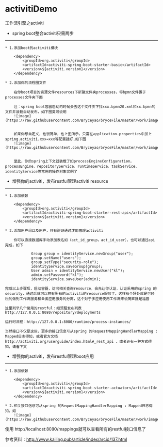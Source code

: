 # activitiDemo
工作流引擎之activiti


* spring boot整合activiti只需两步
-------------------------------

	* 1.添加boot的activiti模块

		<dependency>
			<groupId>org.activiti</groupId>
			<artifactId>activiti-spring-boot-starter-basic</artifactId>
			<version>${activiti.version}</version>
		</dependency>
		
	* 2.添加你的流程图文件

		在你boot项目的资源文件resources下新建文件夹processes，将bpmn文件置于processes文件夹下面
		
		注：spring boot容器启动的时候会去这个文件夹下找xxx.bpmn20.xml和xx.bpmn的文件并装载自动发布，如下图类可说明
		![image](https://raw.githubusercontent.com/Bryceyao/bryceFile/master/work/image/activitiDemo/20160819143438_74009.png)
		
		
		如果你想自定义，也很简单，也上图所示，只需在application.properties中加上spring.activiti.xxx=xxx等配置就好,如下图
		![image](https://raw.githubusercontent.com/Bryceyao/bryceFile/master/work/image/activitiDemo/20160819144400_28352.png)
		
		
		至此，你的spring上下文就装载了如processEngineConfiguration，processEngine，repositoryService，runtimeService，taskService，identityService等常用的操作对象实例了


* 增强你的activiti，发布restful管理activiti resource
---------------------------------------------------

	* 1.添加依赖

		<dependency>
			<groupId>org.activiti</groupId>
			<artifactId>activiti-spring-boot-starter-rest-api</artifactId>
			<version>${activiti.version}</version>
		</dependency>

	* 2.添加用户组以及用户，只有验证通过才能管理activiti

		你可以直接数据库手动添加表名如（act_id_group，act_id_user），也可以通过api完成，如下

				Group group = identityService.newGroup("user");
				group.setName("users");
				group.setType("security-role");
				identityService.saveGroup(group);
				User admin = identityService.newUser("kl");
				admin.setPassword("kl");
				identityService.saveUser(admin);
				
	完成以上步骤后，启动容器，访问相关查询resource，会先让你认证，认证采用的spring 的security，通过后就可以拥有所有的activiti的resource服务了，这样有个好处就是可轻松的做到工作流服务和业务应用服务的分离，这个对于多应用使用工作流来说简直就是福音
	
	这里列举几个常用的restful：如流程发布列表     http://127.0.0.1:8080/repository/deployments

	运行时流程：http://127.0.0.1:8080/runtime/process-instances/

	当然接口不仅是这些，更多的接口信息可从spring 的RequestMappingHandlerMapping : Mapped日志得知，或者官方文档http://activiti.org/userguide/index.html#_rest_api ，或者还有一种方式得知，请看下文

* 增强你的activiti，发布restful管理boot应用
-----------------------------------------

	* 1.添加依赖

		<dependency>
			<groupId>org.activiti</groupId>
			<artifactId>activiti-spring-boot-starter-actuator</artifactId>
			<version>${activiti.version}</version>
		</dependency>

	* 2.相关接口信息可从spring 的RequestMappingHandlerMapping : Mapped日志得知，如
		![image](https://raw.githubusercontent.com/Bryceyao/bryceFile/master/work/image/activitiDemo/20160819143013_47940.png)


使用 http://localhost:8080/mappings就可以查看所有的restful接口信息了





















参考资料：http://www.kailing.pub/article/index/arcid/137.html
